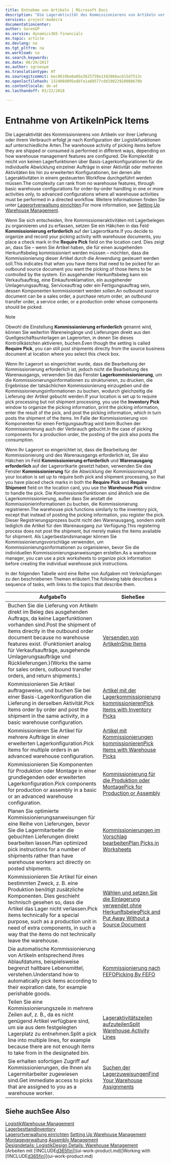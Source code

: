 ```yaml
---
title: Entnahme von Artikeln | Microsoft Docs
description: "Die Lageraktivität des Kommissionierens von Artikeln vor ihrer Lieferung oder ihrem Verbrauch erfolgt je nach Konfiguration der Logistikfunktionen auf unterschiedliche Arten. Die Komplexität der [Einrichtung](../configure-warehouse-processes.md) reicht von keinen Lagerfunktionen über grundlegende Lagerfunktionen für die individuelle Abwicklung einzelner Aufträge in einer Aktivität oder mehreren Aktivitäten bis hin zu erweiterten Konfigurationen, bei denen alle Lageraktivitäten in einem gesteuerten Workflow durchgeführt werden müssen."
services: project-madeira
documentationcenter: 
author: SorenGP
ms.service: dynamics365-financials
ms.topic: article
ms.devlang: na
ms.tgt_pltfrm: na
ms.workload: na
ms.search.keywords: 
ms.date: 08/29/2017
ms.author: sgroespe
ms.translationtype: HT
ms.sourcegitcommit: bec0619be0a65e3625759e13d2866ac615d7513c
ms.openlocfilehash: 132408d095edbfa1a60577cdd19022920088670b
ms.contentlocale: de-at
ms.lasthandoff: 03/22/2018

---
```

# <a name="pick-items"></a><span data-ttu-id="2cd37-104">Entnahme von Artikeln</span><span class="sxs-lookup"><span data-stu-id="2cd37-104">Pick Items</span></span>
<span data-ttu-id="2cd37-105">Die Lageraktivität des Kommissionierens von Artikeln vor ihrer Lieferung oder ihrem Verbrauch erfolgt je nach Konfiguration der Logistikfunktionen auf unterschiedliche Arten.</span><span class="sxs-lookup"><span data-stu-id="2cd37-105">The warehouse activity of picking items before they are shipped or consumed is performed in different ways, depending on how warehouse management features are configured.</span></span> <span data-ttu-id="2cd37-106">Die Komplexität reicht von keinen Lagerfunktionen über Basis-Lagerkonfigurationen für die individuelle Abwicklung einzelner Aufträge in einer Aktivität oder mehreren Aktivitäten bis hin zu erweiterten Konfigurationen, bei denen alle Lageraktivitäten in einem gesteuerten Workflow durchgeführt werden müssen.</span><span class="sxs-lookup"><span data-stu-id="2cd37-106">The complexity can rank from no warehouse features, through basic warehouse configurations for order-by-order handling in one or more activities only, to advanced configurations where all warehouse activities must be performed in a directed workflow.</span></span> <span data-ttu-id="2cd37-107">Weitere Informationen finden Sie unter [Lagerortverwaltung einrichten](warehouse-setup-warehouse.md).</span><span class="sxs-lookup"><span data-stu-id="2cd37-107">For more information, see [Setting Up Warehouse Management](warehouse-setup-warehouse.md).</span></span>

<span data-ttu-id="2cd37-108">Wenn Sie sich entscheiden, Ihre Kommissionieraktivitäten mit Lagerbelegen zu organisieren und zu erfassen, setzen Sie ein Häkchen in das Feld **Kommissionierung erforderlich** auf der Lagerortkarte.</span><span class="sxs-lookup"><span data-stu-id="2cd37-108">If you decide to organize and record your picking activity with warehouse documents, you place a check mark in the **Require Pick** field on the location card.</span></span> <span data-ttu-id="2cd37-109">Dies zeigt an, dass Sie – wenn Sie Artikel haben, die für einen ausgehenden Herkunftsbeleg kommissioniert werden müssen – möchten, dass die Kommissionierung dieser Artikel durch die Anwendung gesteuert werden soll.</span><span class="sxs-lookup"><span data-stu-id="2cd37-109">This indicates that when you have items that need to be picked for an outbound source document you want the picking of those items to be controlled by the system.</span></span> <span data-ttu-id="2cd37-110">Ein ausgehender Herkunftsbeleg kann ein Verkaufsauftrag, eine Einkaufsreklamation, ein ausgehender Umlagerungsauftrag, Serviceauftrag oder ein Fertigungsauftrag sein, dessen Komponenten kommissioniert werden sollen.</span><span class="sxs-lookup"><span data-stu-id="2cd37-110">An outbound source document can be a sales order, a purchase return order, an outbound transfer order, a service order, or a production order whose components should be picked.</span></span>

> [!NOTE]
> <span data-ttu-id="2cd37-111">Obwohl die Einstellung **Kommissionierung erforderlich** genannt wird, können Sie weiterhin Wareneingänge und Lieferungen direkt aus den Quellgeschäftsunterlagen an Lagerorten, in denen Sie dieses Kontrollkästchen aktivieren, buchen.</span><span class="sxs-lookup"><span data-stu-id="2cd37-111">Even though the setting is called **Require Pick**, you can still post shipments directly from the source business document at location where you select this check box.</span></span>

<span data-ttu-id="2cd37-112">Wenn Ihr Lagerort so eingerichtet wurde, dass die Bearbeitung der Kommissionierung erforderlich ist, jedoch nicht die Bearbeitung des Warenausgangs, verwenden Sie das Fenster **Lagerkommissionierung**, um die Kommissionierungsinformationen zu strukturieren, zu drucken, die Ergebnisse der tatsächlichen Kommissionierung einzugeben und die Kommissionierungsinformationen zu buchen, wodurch gleichzeitig die Lieferung der Artikel gebucht werden.</span><span class="sxs-lookup"><span data-stu-id="2cd37-112">If your location is set up to require pick processing but not shipment processing, you use the **Inventory Pick** window to organize the picking information, print the picking information, enter the result of the pick, and post the picking information, which in turn posts the shipment of the items.</span></span> <span data-ttu-id="2cd37-113">Im Falle der Kommissionierung von Komponenten für einen Fertigungsauftrag wird beim Buchen der Kommissionierung auch der Verbrauch gebucht.</span><span class="sxs-lookup"><span data-stu-id="2cd37-113">In the case of picking components for a production order, the posting of the pick also posts the consumption.</span></span>

<span data-ttu-id="2cd37-114">Wenn Ihr Lagerort so eingerichtet ist, dass die Bearbeitung der Kommissionierung und des Warenausgangs erforderlich ist, Sie also Häkchen im Feld **Kommissionierung erforderlich** und **Warenausgang erforderlich** auf der Lagerortkarte gesetzt haben, verwenden Sie das Fenster **Kommissionierung** für die Abwicklung der Kommissionierung.</span><span class="sxs-lookup"><span data-stu-id="2cd37-114">If your location is set up to require both pick and shipment processing, so that you have placed check marks in both the **Require Pick** and **Require Shipment** field on the location card, you use the **Warehouse Pick** window to handle the pick.</span></span> <span data-ttu-id="2cd37-115">Die Kommissionierfunktionen sind ähnlich wie die Lagerkommissionierung, außer dass Sie anstatt die Kommissionierinformationen zu buchen, die Kommissionierung registrieren.</span><span class="sxs-lookup"><span data-stu-id="2cd37-115">The warehouse pick functions similarly to the inventory pick, except that instead of posting the picking information, you register the pick.</span></span> <span data-ttu-id="2cd37-116">Dieser Registrierungsprozess bucht nicht den Warenausgang, sondern stellt lediglich die Artikel für den Warenausgang zur Verfügung.</span><span class="sxs-lookup"><span data-stu-id="2cd37-116">This registering process does not post the shipment, but merely makes the items available for shipment.</span></span> <span data-ttu-id="2cd37-117">Als Lagerbestandsmanager können Sie Kommissionierungsvorschläge verwenden, um Kommissionierungsinformationen zu organisieren, bevor Sie die individuellen Kommissionierungsanweisungen erstellen.</span><span class="sxs-lookup"><span data-stu-id="2cd37-117">As a warehouse manager, you can use a pick worksheets to organize pick information before creating the individual warehouse pick instructions.</span></span>

<span data-ttu-id="2cd37-118">In der folgenden Tabelle wird eine Reihe von Aufgaben mit Verknüpfungen zu den beschriebenen Themen erläutert.</span><span class="sxs-lookup"><span data-stu-id="2cd37-118">The following table describes a sequence of tasks, with links to the topics that describe them.</span></span>   

|<span data-ttu-id="2cd37-119">**Aufgabe**</span><span class="sxs-lookup"><span data-stu-id="2cd37-119">**To**</span></span>|<span data-ttu-id="2cd37-120">**Siehe**</span><span class="sxs-lookup"><span data-stu-id="2cd37-120">**See**</span></span>|
|------------|-------------|  
|<span data-ttu-id="2cd37-121">Buchen Sie die Lieferung von Artikeln direkt im Beleg des ausgehenden Auftrags, da keine Lagerfunktionen vorhanden sind.</span><span class="sxs-lookup"><span data-stu-id="2cd37-121">Post the shipment of items directly in the outbound order document because no warehouse features exist.</span></span> <span data-ttu-id="2cd37-122">(Funktioniert analog für Verkaufsaufträge, ausgehende Umlagerungsaufträge und Rücklieferungen.)</span><span class="sxs-lookup"><span data-stu-id="2cd37-122">(Works the same for sales orders, outbound transfer orders, and return shipments.)</span></span>|[<span data-ttu-id="2cd37-123">Versenden von Artikeln</span><span class="sxs-lookup"><span data-stu-id="2cd37-123">Ship Items</span></span>](warehouse-how-ship-items.md)|  
|<span data-ttu-id="2cd37-124">Kommissionieren Sie Artikel auftragsweise, und buchen Sie bei einer Basis-Lagerkonfiguration die Lieferung in derselben Aktivität.</span><span class="sxs-lookup"><span data-stu-id="2cd37-124">Pick items order by order and post the shipment in the same activity, in a basic warehouse configuration.</span></span>|[<span data-ttu-id="2cd37-125">Artikel mit der Lagerkommissionierung kommissionieren</span><span class="sxs-lookup"><span data-stu-id="2cd37-125">Pick Items with Inventory Picks</span></span>](warehouse-how-to-pick-items-with-inventory-picks.md)|
|<span data-ttu-id="2cd37-126">Kommissionieren Sie Artikel für mehrere Aufträge in einer erweiterten Lagerkonfiguration.</span><span class="sxs-lookup"><span data-stu-id="2cd37-126">Pick items for multiple orders in an advanced warehouse configuration.</span></span>|[<span data-ttu-id="2cd37-127">Artikel mit Kommissionierungen kommissionieren</span><span class="sxs-lookup"><span data-stu-id="2cd37-127">Pick Items with Warehouse Picks</span></span>](warehouse-how-to-pick-items-for-warehouse-shipment.md)|  
|<span data-ttu-id="2cd37-128">Kommissionieren Sie Komponenten für Produktion oder Montage in einer grundlegenden oder erweiterten Lagerkonfiguration.</span><span class="sxs-lookup"><span data-stu-id="2cd37-128">Pick components for production or assembly in a basic or an advanced warehouse configuration.</span></span>|[<span data-ttu-id="2cd37-129">Kommissionierung für die Produktion oder Montage</span><span class="sxs-lookup"><span data-stu-id="2cd37-129">Pick for Production or Assembly</span></span>](warehouse-how-to-pick-for-production.md)|  
|<span data-ttu-id="2cd37-130">Planen Sie optimierte Kommissionierungsanweisungen für eine Reihe von Lieferungen, bevor Sie die Lagermitarbeiter die gebuchten Lieferungen direkt bearbeiten lassen.</span><span class="sxs-lookup"><span data-stu-id="2cd37-130">Plan optimized pick instructions for a number of shipments rather than have warehouse workers act directly on posted shipments.</span></span>|[<span data-ttu-id="2cd37-131">Kommissionierungen im Vorschlag bearbeiten</span><span class="sxs-lookup"><span data-stu-id="2cd37-131">Plan Picks in Worksheets</span></span>](warehouse-how-to-plan-picks-in-worksheets.md)|  
|<span data-ttu-id="2cd37-132">Kommissionieren Sie Artikel für einen bestimmten Zweck, z. B. eine Produktion benötigt zusätzliche Komponenten. Dies geschieht technisch gesehen so, dass die Artikel das Lager nicht verlassen.</span><span class="sxs-lookup"><span data-stu-id="2cd37-132">Pick items technically for a special purpose, such as a production unit in need of extra components, in such a way that the items do not technically leave the warehouse.</span></span>|[<span data-ttu-id="2cd37-133">Wählen und setzen Sie die Einlagerung verwendet ohne Herkunftsbeleg</span><span class="sxs-lookup"><span data-stu-id="2cd37-133">Pick and Put Away Without a Source Document</span></span>](warehouse-how-to-create-put-aways-from-internal-put-aways.md)|
|<span data-ttu-id="2cd37-134">Die automatische Kommissionierung von Artikeln entsprechend ihres Ablaufdatums, beispielsweise begrenzt haltbare Lebensmittel, verstehen.</span><span class="sxs-lookup"><span data-stu-id="2cd37-134">Understand how to automatically pick items according to their expiration date, for example perishable goods.</span></span>|[<span data-ttu-id="2cd37-135">Kommissionierung nach FEFO</span><span class="sxs-lookup"><span data-stu-id="2cd37-135">Picking By FEFO</span></span>](warehouse-picking-by-fefo.md)|
|<span data-ttu-id="2cd37-136">Teilen Sie eine Kommissionierungszeile in mehrere Zeilen auf, z. B., da es nicht genügend Artikel verfügbare sind, um sie aus dem festgelegten Lagerplatz zu entnehmen.</span><span class="sxs-lookup"><span data-stu-id="2cd37-136">Split a pick line into multiple lines, for example because there are not enough items to take from in the designated bin.</span></span>|[<span data-ttu-id="2cd37-137">Lageraktivitätszeilen aufzuteilen</span><span class="sxs-lookup"><span data-stu-id="2cd37-137">Split Warehouse Activity Lines</span></span>](warehouse-how-to-split-warehouse-activity-lines.md)|
|<span data-ttu-id="2cd37-138">Sie erhalten sofortigen Zugriff auf Kommissionierungen, die Ihnen als Lagermitarbeiter zugewiesen sind.</span><span class="sxs-lookup"><span data-stu-id="2cd37-138">Get immediate access to picks that are assigned to you as a warehouse worker.</span></span>|[<span data-ttu-id="2cd37-139">Suchen der Lagerzuweisungen</span><span class="sxs-lookup"><span data-stu-id="2cd37-139">Find Your Warehouse Assignments</span></span>](warehouse-how-to-find-your-warehouse-assignments.md)|  

## <a name="see-also"></a><span data-ttu-id="2cd37-140">Siehe auch</span><span class="sxs-lookup"><span data-stu-id="2cd37-140">See Also</span></span>  
[<span data-ttu-id="2cd37-141">Logistik</span><span class="sxs-lookup"><span data-stu-id="2cd37-141">Warehouse Management</span></span>](warehouse-manage-warehouse.md)  
[<span data-ttu-id="2cd37-142">Lagerbesttand</span><span class="sxs-lookup"><span data-stu-id="2cd37-142">Inventory</span></span>](inventory-manage-inventory.md)  
<span data-ttu-id="2cd37-143">[Lagerortverwaltung einrichten](warehouse-setup-warehouse.md)   </span><span class="sxs-lookup"><span data-stu-id="2cd37-143">[Setting Up Warehouse Management](warehouse-setup-warehouse.md)   </span></span>  
<span data-ttu-id="2cd37-144">[Montageverwaltung](assembly-assemble-items.md)  </span><span class="sxs-lookup"><span data-stu-id="2cd37-144">[Assembly Management](assembly-assemble-items.md)  </span></span>  
[<span data-ttu-id="2cd37-145">Designdetails: Logistik</span><span class="sxs-lookup"><span data-stu-id="2cd37-145">Design Details: Warehouse Management</span></span>](design-details-warehouse-management.md)  
<span data-ttu-id="2cd37-146">[Arbeiten mit [!INCLUDE[d365fin](includes/d365fin_md.md)]](ui-work-product.md)</span><span class="sxs-lookup"><span data-stu-id="2cd37-146">[Working with [!INCLUDE[d365fin](includes/d365fin_md.md)]](ui-work-product.md)</span></span>

